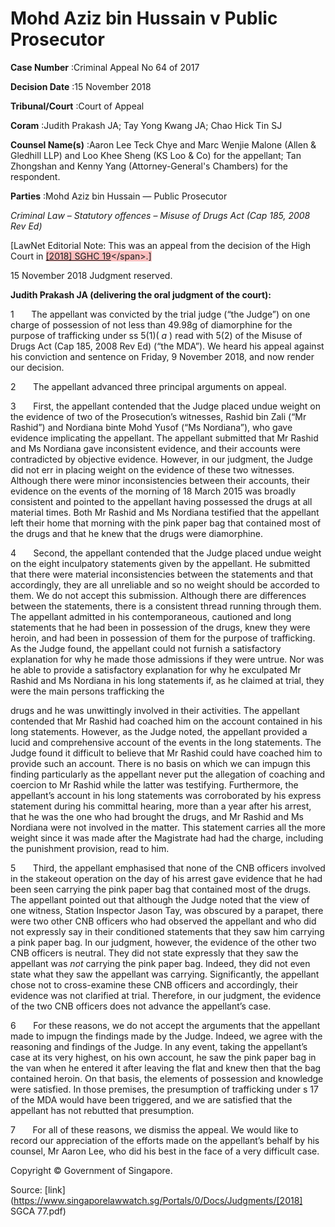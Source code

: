 # Mohd Aziz bin Hussain v Public Prosecutor 



**Case Number** :Criminal Appeal No 64 of 2017 

**Decision Date** :15 November 2018 

**Tribunal/Court** :Court of Appeal 

**Coram** :Judith Prakash JA; Tay Yong Kwang JA; Chao Hick Tin SJ 

**Counsel Name(s)** :Aaron Lee Teck Chye and Marc Wenjie Malone (Allen & Gledhill LLP) and Loo Khee Sheng (KS Loo & Co) for the appellant; Tan Zhongshan and Kenny Yang (Attorney-General's Chambers) for the respondent. 

**Parties** :Mohd Aziz bin Hussain — Public Prosecutor 

_Criminal Law_ – _Statutory offences_ – _Misuse of Drugs Act (Cap 185, 2008 Rev Ed)_ 

[LawNet Editorial Note: This was an appeal from the decision of the High Court in <span style="background-color: #FAC0C0">[[2018] SGHC 19]("https://www.open.gov.sg")</span>.] 

15 November 2018 Judgment reserved. 

**Judith Prakash JA (delivering the oral judgment of the court):** 

1       The appellant was convicted by the trial judge (“the Judge”) on one charge of possession of not less than 49.98g of diamorphine for the purpose of trafficking under ss 5(1)( _a_ ) read with 5(2) of the Misuse of Drugs Act (Cap 185, 2008 Rev Ed) (“the MDA”). We heard his appeal against his conviction and sentence on Friday, 9 November 2018, and now render our decision. 

2       The appellant advanced three principal arguments on appeal. 

3       First, the appellant contended that the Judge placed undue weight on the evidence of two of the Prosecution’s witnesses, Rashid bin Zali (“Mr Rashid”) and Nordiana binte Mohd Yusof (“Ms Nordiana”), who gave evidence implicating the appellant. The appellant submitted that Mr Rashid and Ms Nordiana gave inconsistent evidence, and their accounts were contradicted by objective evidence. However, in our judgment, the Judge did not err in placing weight on the evidence of these two witnesses. Although there were minor inconsistencies between their accounts, their evidence on the events of the morning of 18 March 2015 was broadly consistent and pointed to the appellant having possessed the drugs at all material times. Both Mr Rashid and Ms Nordiana testified that the appellant left their home that morning with the pink paper bag that contained most of the drugs and that he knew that the drugs were diamorphine. 

4       Second, the appellant contended that the Judge placed undue weight on the eight inculpatory statements given by the appellant. He submitted that there were material inconsistencies between the statements and that accordingly, they are all unreliable and so no weight should be accorded to them. We do not accept this submission. Although there are differences between the statements, there is a consistent thread running through them. The appellant admitted in his contemporaneous, cautioned and long statements that he had been in possession of the drugs, knew they were heroin, and had been in possession of them for the purpose of trafficking. As the Judge found, the appellant could not furnish a satisfactory explanation for why he made those admissions if they were untrue. Nor was he able to provide a satisfactory explanation for why he exculpated Mr Rashid and Ms Nordiana in his long statements if, as he claimed at trial, they were the main persons trafficking the 


drugs and he was unwittingly involved in their activities. The appellant contended that Mr Rashid had coached him on the account contained in his long statements. However, as the Judge noted, the appellant provided a lucid and comprehensive account of the events in the long statements. The Judge found it difficult to believe that Mr Rashid could have coached him to provide such an account. There is no basis on which we can impugn this finding particularly as the appellant never put the allegation of coaching and coercion to Mr Rashid while the latter was testifying. Furthermore, the appellant’s account in his long statements was corroborated by his express statement during his committal hearing, more than a year after his arrest, that he was the one who had brought the drugs, and Mr Rashid and Ms Nordiana were not involved in the matter. This statement carries all the more weight since it was made after the Magistrate had had the charge, including the punishment provision, read to him. 

5       Third, the appellant emphasised that none of the CNB officers involved in the stakeout operation on the day of his arrest gave evidence that he had been seen carrying the pink paper bag that contained most of the drugs. The appellant pointed out that although the Judge noted that the view of one witness, Station Inspector Jason Tay, was obscured by a parapet, there were two other CNB officers who had observed the appellant and who did not expressly say in their conditioned statements that they saw him carrying a pink paper bag. In our judgment, however, the evidence of the other two CNB officers is neutral. They did not state expressly that they saw the appellant was _not_ carrying the pink paper bag. Indeed, they did not even state what they saw the appellant was carrying. Significantly, the appellant chose not to cross-examine these CNB officers and accordingly, their evidence was not clarified at trial. Therefore, in our judgment, the evidence of the two CNB officers does not advance the appellant’s case. 

6       For these reasons, we do not accept the arguments that the appellant made to impugn the findings made by the Judge. Indeed, we agree with the reasoning and findings of the Judge. In any event, taking the appellant’s case at its very highest, on his own account, he saw the pink paper bag in the van when he entered it after leaving the flat and knew then that the bag contained heroin. On that basis, the elements of possession and knowledge were satisfied. In those premises, the presumption of trafficking under s 17 of the MDA would have been triggered, and we are satisfied that the appellant has not rebutted that presumption. 

7       For all of these reasons, we dismiss the appeal. We would like to record our appreciation of the efforts made on the appellant’s behalf by his counsel, Mr Aaron Lee, who did his best in the face of a very difficult case. 

 Copyright © Government of Singapore. 


Source: [link](https://www.singaporelawwatch.sg/Portals/0/Docs/Judgments/[2018] SGCA 77.pdf)
